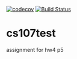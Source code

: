 [![codecov](https://codecov.io/gh/pbenac/cs107test/branch/main/graph/badge.svg?token=BEY0AEI2ZJ)](undefined)
[![Build Status](https://travis-ci.com/pbenac/cs107test.svg?branch=main)](https://travis-ci.com/pbenac/cs107test)

# cs107test
assignment for hw4 p5
